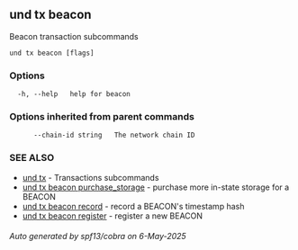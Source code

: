 ## und tx beacon

Beacon transaction subcommands

```
und tx beacon [flags]
```

### Options

```
  -h, --help   help for beacon
```

### Options inherited from parent commands

```
      --chain-id string   The network chain ID
```

### SEE ALSO

* [und tx](und_tx.md)	 - Transactions subcommands
* [und tx beacon purchase_storage](und_tx_beacon_purchase_storage.md)	 - purchase more in-state storage for a BEACON
* [und tx beacon record](und_tx_beacon_record.md)	 - record a BEACON's timestamp hash
* [und tx beacon register](und_tx_beacon_register.md)	 - register a new BEACON

###### Auto generated by spf13/cobra on 6-May-2025
